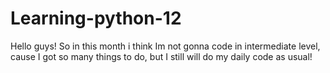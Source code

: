 # Learning-python-12
Hello guys! So in this month i think Im not gonna code in intermediate level, cause I got so many things to do, but I still will do my daily code as usual!
